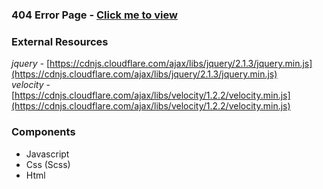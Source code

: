 ### 404 Error Page - [Click me to view](https://algobook-io.github.io/Frontend-plugins/404_Error_Page/)

### External Resources
_jquery_ - [https://cdnjs.cloudflare.com/ajax/libs/jquery/2.1.3/jquery.min.js](https://cdnjs.cloudflare.com/ajax/libs/jquery/2.1.3/jquery.min.js)
<br>
_velocity_ - [https://cdnjs.cloudflare.com/ajax/libs/velocity/1.2.2/velocity.min.js](https://cdnjs.cloudflare.com/ajax/libs/velocity/1.2.2/velocity.min.js)

### Components
* Javascript 
* Css (Scss)
* Html
